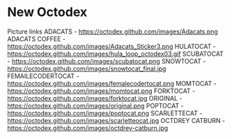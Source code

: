 # New Octodex

Picture links
ADACATS - https://octodex.github.com/images/Adacats.png
ADACATS COFFEE - https://octodex.github.com/images/Adacats_Sticker3.png
HULATOCAT - https://octodex.github.com/images/hula_loop_octodex03.gif
SCUBATOCAT - https://octodex.github.com/images/scubatocat.png
SNOWTOCAT - https://octodex.github.com/images/snowtocat_final.jpg
FEMAILECODERTOCAT - https://octodex.github.com/images/femalecodertocat.png
MOMTOCAT - https://octodex.github.com/images/momtocat.png
FORKTOCAT - https://octodex.github.com/images/forktocat.jpg
ORIGINAL - https://octodex.github.com/images/original.png
POPTOCAT - https://octodex.github.com/images/poptocat.png
SCARLETTECAT - https://octodex.github.com/images/scarletteocat.jpg
OCTDREY CATBURN - https://octodex.github.com/images/octdrey-catburn.jpg
